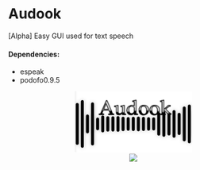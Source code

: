 # Audook
[Alpha]
Easy GUI used for text speech

#### Dependencies:
  - espeak
  - podofo0.9.5

<p align="center"> 
<img src="https://github.com/heitor57/audook/blob/master/images/audooklogo.png?style=center">
<br>
<img src="https://i.imgur.com/Q6KqKxY.png">
</p>
